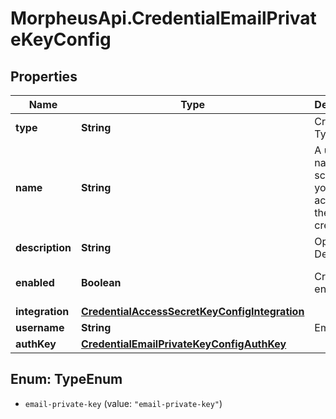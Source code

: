 # MorpheusApi.CredentialEmailPrivateKeyConfig

## Properties

Name | Type | Description | Notes
------------ | ------------- | ------------- | -------------
**type** | **String** | Credential Type Code | 
**name** | **String** | A unique name scoped to your account for the credential | 
**description** | **String** | Optional Description | [optional] 
**enabled** | **Boolean** | Credential enabled | [optional] [default to true]
**integration** | [**CredentialAccessSecretKeyConfigIntegration**](CredentialAccessSecretKeyConfigIntegration.md) |  | [optional] 
**username** | **String** | Email | 
**authKey** | [**CredentialEmailPrivateKeyConfigAuthKey**](CredentialEmailPrivateKeyConfigAuthKey.md) |  | 



## Enum: TypeEnum


* `email-private-key` (value: `"email-private-key"`)




